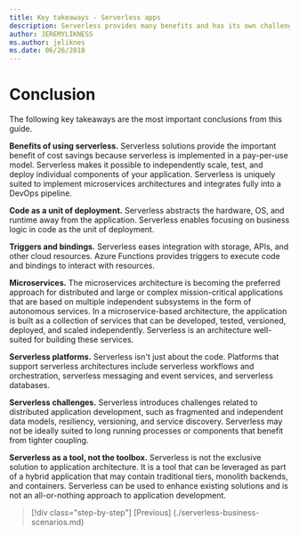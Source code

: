```yaml
---
title: Key takeaways - Serverless apps
description: Serverless provides many benefits and has its own challenges. A summary of key takeaways from this guide.
author: JEREMYLIKNESS
ms.author: jeliknes
ms.date: 06/26/2018
---
```

# Conclusion

The following key takeaways are the most important conclusions from this guide.

**Benefits of using serverless.** Serverless solutions provide the important benefit of cost savings because serverless is implemented in a pay-per-use model. Serverless makes it possible to independently scale, test, and deploy individual components of your application. Serverless is uniquely suited to implement microservices architectures and integrates fully into a DevOps pipeline.

**Code as a unit of deployment.** Serverless abstracts the hardware, OS, and runtime away from the application. Serverless enables focusing on business logic in code as the unit of deployment.

**Triggers and bindings.** Serverless eases integration with storage, APIs, and other cloud resources. Azure Functions provides triggers to execute code and bindings to interact with resources.

**Microservices.** The microservices architecture is becoming the preferred approach for distributed and large or complex mission-critical applications that are based on multiple independent subsystems in the form of autonomous services. In a microservice-based architecture, the application is built as a collection of services that can be developed, tested, versioned, deployed, and scaled independently. Serverless is an architecture well-suited for building these services.

**Serverless platforms.** Serverless isn't just about the code. Platforms that support serverless architectures include serverless workflows and orchestration, serverless messaging and event services, and serverless databases.

**Serverless challenges.** Serverless introduces challenges related to distributed application development, such as fragmented and independent data models, resiliency, versioning, and service discovery. Serverless may not be ideally suited to long running processes or components that benefit from tighter coupling.

**Serverless as a tool, not the toolbox.** Serverless is not the exclusive solution to application architecture. It is a tool that can be leveraged as part of a hybrid application that may contain traditional tiers, monolith backends, and containers. Serverless can be used to enhance existing solutions and is not an all-or-nothing approach to application development.

>[!div class="step-by-step"]
[Previous] (./serverless-business-scenarios.md)
